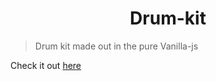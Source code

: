 <h1 align="center">Drum-kit</h1>

> Drum kit made out in the pure Vanilla-js

Check it out [here](https://jamesgeorge007.github.io/Drum-kit/)
